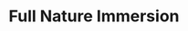 ---
templateKey: 'package'
image: /img/hero1.jpg
title: Full Nature Immersion
tagline: Find yourself in the natural wonders of Transylvania.
description: Full nature immersion will give you the perfect opportunity to fully connect with nature and release the stress of urban life. Embark on an adventure that will take you through the heart of the mountains, paved by centuries of history and tradition. Discover the nature wonders of Transylvania in a unique way, an adventure specially designed to offer the most genuine discovery process. With high focus on various ways to explore the mountains and enjoy the nature, numerous elements of culture and traditions will still be present. In this way we ensure an experience where memories are being formed, while footsteps are left behind.
price: '5.500 DKK'
lenght: '7 days'
included:
  - 6 nights Accommodation traditional mountain chalet
  - 1-night Accommodation in Cluj-Napoca
  - 7 x breakfast
  - Transportation within the tour
  - Airport transfer 
  - Professional English speaking guides/mountain rangers 
  - Uncharted Team group leader that will assist you throughout the tour (English speaking)
  - Activities highlighted in the itinerary
  - Entry fees to the objectives within the tour
  - This adventure is a package deal; therefore, it provides you with coverage from
  - Travel Guarantee Fund (Rejsegarantifonden) – to see your benefits – click here
  - Cancellation – for more details – click here
---